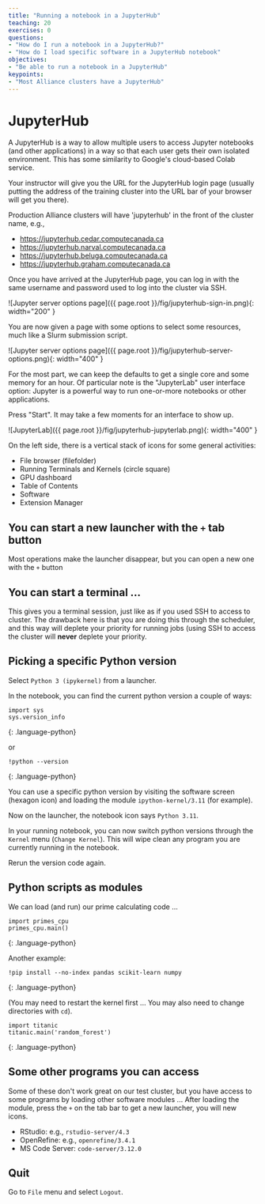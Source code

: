 ```yaml
---
title: "Running a notebook in a JupyterHub"
teaching: 20
exercises: 0
questions:
- "How do I run a notebook in a JupyterHub?"
- "How do I load specific software in a JupyterHub notebook"
objectives:
- "Be able to run a notebook in a JupyterHub"
keypoints:
- "Most Alliance clusters have a JupyterHub"
---
```


# JupyterHub

A JupyterHub is a way to allow multiple users to access Jupyter notebooks (and other applications)
in a way so that each user gets their own isolated environment. This has some similarity to
Google's cloud-based Colab service.

Your instructor will give you the URL for the JupyterHub login page (usually putting the address of the
training cluster into the URL bar of your browser will get you there).

Production Alliance clusters will have 'jupyterhub' in the front of the cluster name, e.g.,

* <https://jupyterhub.cedar.computecanada.ca>
* <https://jupyterhub.narval.computecanada.ca>
* <https://jupyterhub.beluga.computecanada.ca>
* <https://jupyterhub.graham.computecanada.ca>

Once you have arrived at the JupyterHub page, you can log in with the same username
and password used to log into the cluster via SSH.

![Jupyter server options page]({{ page.root }}/fig/jupyterhub-sign-in.png){: width="200" }

You are now given a page with some options to select some resources, much like a
Slurm submission script.

![Jupyter server options page]({{ page.root }}/fig/jupyterhub-server-options.png){: width="400" }

For the most part, we can keep the defaults to get a single core and some memory
for an hour. Of particular note is the "JupyterLab" user interface option: Jupyter is
a powerful way to run one-or-more notebooks or other applications.

Press "Start". It may take a few moments for an interface to show up.

![JupyterLab]({{ page.root }}/fig/jupyterhub-jupyterlab.png){: width="400" }

On the left side, there is a vertical stack of icons for some general activities:

* File browser (filefolder)
* Running Terminals and Kernels (circle square)
* GPU dashboard
* Table of Contents
* Software
* Extension Manager

## You can start a new launcher with the `+` tab button

Most operations make the launcher disappear, but you can open a new one with the `+` button

## You can start a terminal ...

This gives you a terminal session, just like as if you used SSH to access to cluster.
The drawback here is that you are doing this through the scheduler, and this way
will deplete your priority for running jobs (using SSH to access the cluster will
**never** deplete your priority.

## Picking a specific Python version

Select `Python 3 (ipykernel)` from a launcher.

In the notebook, you can find the current python version a couple of ways:

~~~
import sys
sys.version_info
~~~
{: .language-python}

or

~~~
!python --version
~~~
{: .language-python}

You can use a specific python version by visiting the software screen (hexagon icon) and
loading the module `ipython-kernel/3.11` (for example).

Now on the launcher, the notebook icon says `Python 3.11`.

In your running notebook, you can now switch python versions through the `Kernel`
menu (`Change Kernel`). This will wipe clean any program you are currently running
in the notebook.

Rerun the version code again.

## Python scripts as modules

We can load (and run) our prime calculating code ...

~~~
import primes_cpu
primes_cpu.main()
~~~
{: .language-python}

Another example:

~~~
!pip install --no-index pandas scikit-learn numpy
~~~
{: .language-python}

(You may need to restart the kernel first ... You may also need to change directories with `cd`).

~~~
import titanic
titanic.main('random_forest')
~~~
{: .language-python}

## Some other programs you can access

Some of these don't work great on our test cluster, but you have access
to some programs by loading other software modules ...
After loading the module, press the `+` on the tab bar to get a new launcher,
you will new icons.

* RStudio: e.g., `rstudio-server/4.3`
* OpenRefine: e.g., `openrefine/3.4.1`
* MS Code Server: `code-server/3.12.0`

## Quit

Go to `File` menu and select `Logout`.